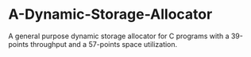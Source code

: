 # A-Dynamic-Storage-Allocator
A general purpose dynamic storage allocator for C programs with a 39-points throughput and a 57-points space utilization.

